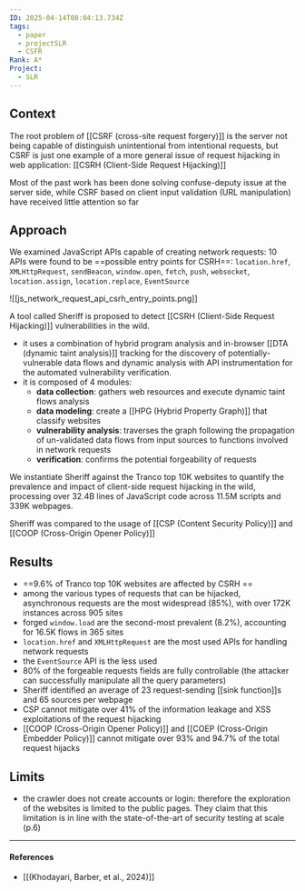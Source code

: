 ```yaml
---
ID: 2025-04-14T08:04:13.734Z
tags:
  - paper
  - projectSLR
  - CSFR
Rank: A*
Project:
  - SLR
---
```

## Context

The root problem of [[CSRF (cross-site request forgery)]] is the server not being capable of distinguish unintentional from intentional requests, but CSRF is just one example of a more general issue of request hijacking in web application: [[CSRH (Client-Side Request Hijacking)]]

Most of the past work has been done solving confuse-deputy issue at the server side, while CSRF based on client input validation (URL manipulation) have received little attention so far

## Approach

We examined JavaScript APIs capable of creating network requests: 10 APIs were found to be ==possible entry points for CSRH==: `location.href`, `XMLHttpRequest`, `sendBeacon`, `window.open`, `fetch`, `push`, `websocket`, `location.assign`, `location.replace`, `EventSource`

![[js_network_request_api_csrh_entry_points.png]]

A tool called Sheriff is proposed to detect [[CSRH (Client-Side Request Hijacking)]] vulnerabilities in the wild.
- it uses a combination of hybrid program analysis and in-browser [[DTA (dynamic taint analysis)]] tracking for the discovery of potentially-vulnerable data flows and dynamic analysis with API instrumentation for the automated vulnerability verification.
- it is composed of 4 modules:
	- **data collection**: gathers web resources and execute dynamic taint flows analysis
	- **data modeling**: create a [[HPG (Hybrid Property Graph)]] that classify websites
	- **vulnerability analysis**: traverses the graph following the propagation of un-validated data flows from input sources to functions involved in network requests
	- **verification**: confirms the potential forgeability of requests

We instantiate Sheriff against the Tranco top 10K websites to quantify the prevalence and impact of client-side request hijacking in the wild, processing over 32.4B lines of JavaScript code across 11.5M scripts and 339K webpages.

Sheriff was compared to the usage of [[CSP (Content Security Policy)]] and [[COOP (Cross-Origin Opener Policy)]]

## Results

-  ==9.6% of Tranco top 10K websites are affected by CSRH ==
- among the various types of requests that can be hijacked, asynchronous requests are the most widespread (85%), with over 172K instances across 905 sites
- forged `window.load` are the second-most prevalent (8.2%), accounting for 16.5K flows in 365 sites
- `location.href` and `XMLHttpRequest` are the most used APIs for handling network requests
- the `EventSource` API is the less used
- 80% of the forgeable requests fields are fully controllable (the attacker can successfully manipulate all the query parameters)
- Sheriff identified an average of 23 request-sending [[sink function]]s and 65 sources per webpage
- CSP cannot mitigate over 41% of the information leakage and XSS exploitations of the request hijacking
- [[COOP (Cross-Origin Opener Policy)]] and [[COEP (Cross-Origin Embedder Policy)]] cannot mitigate over 93% and 94.7% of the total request hijacks

## Limits

- the crawler does not create accounts or login: therefore the exploration of the websites is limited to the public pages. They claim that this limitation is in line with the state-of-the-art of security testing at scale (p.6)

---
#### References
- [[(Khodayari, Barber, et al., 2024)]]
